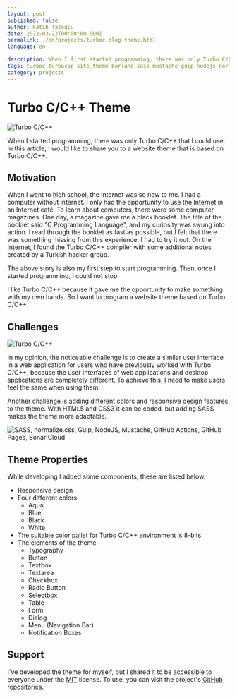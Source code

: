 ```yaml
---
layout: post
published: false
author: Fatih Tatoğlu
date: 2022-03-22T00:00:00.000Z
permalink: ./en/projects/turboc-blog-theme.html
language: en

description: When I first started programming, there was only Turbo C/C++ I could use. In this article, I'll be talking about the site theme I created based on Turbo C/C++.
tags: turboc turbocpp site_theme borland sass mustache gulp nodejs normalizecss github_actions github_pages
category: projects
---
```


# Turbo C/C++ Theme

![Turbo C/C++](../image/turboc_0001.png "Turbo C/C++")

When I started programming, there was only Turbo C/C++ that I could use. In this article, I would like to share you to a website theme that is based on Turbo C/C++.

## Motivation

When I went to high school, the Internet was so new to me. I had a computer without internet. I only had the opportunity to use the Internet in an Internet café. To learn about computers, there were some computer magazines. One day, a magazine gave me a black booklet. The title of the booklet said "C Programming Language", and my curiosity was swung into action. I read through the booklet as fast as possible, but I felt that there was something missing from this experience. I had to try it out. On the Internet, I found the Turbo C/C++ compiler with some additional notes created by a Turkish hacker group.

The above story is also my first step to start programming. Then, once I started programming, I could not stop.

I like Turbo C/C++ because it gave me the opportunity to make something with my own hands. So I want to program a website theme based on Turbo C/C++.

## Challenges

![Turbo C/C++](../image/turboc_0002.png "Turbo C/C++")

In my opinion, the noticeable challenge is to create a similar user interface in a web application for users who have previously worked with Turbo C/C++, because the user interfaces of web applications and desktop applications are completely different. To achieve this, I need to make users feel the same when using them.

Another challenge is adding different colors and responsive design features to the theme. With HTML5 and CSS3 it can be coded, but adding SASS makes the theme more adaptable.

![SASS, normalize.css, Gulp, NodeJS, Mustache, GitHub Actions, GitHub Pages, Sonar Cloud](../image/turboc_tech.png "Project Libraries & Technologies")

## Theme Properties

While developing I added some components, these are listed below.

- Responsive design
- Four different colors
  - Aqua
  - Blue
  - Black
  - White
- The suitable color pallet for Turbo C/C++ environment is 8-bits
- The elements of the theme
  - Typography
  - Button
  - Textbox
  - Textarea
  - Checkbox
  - Radio Button
  - Selectbox
  - Table
  - Form
  - Dialog
  - Menu (Navigation Bar)
  - Notification Boxes

## Support

I've developed the theme for myself, but I shared it to be accessible to everyone under the [MIT](https://github.com/fatihtatoglu/blog-theme-turboc/blob/master/LICENSE "MIT License of the Project") license. To use, you can visit the project's [GitHub](https://github.com/fatihtatoglu/blog-theme-turboc "GitHub Address of the Project") repositories.
